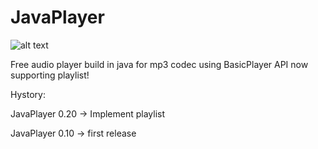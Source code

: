 # JavaPlayer
![alt text](https://image.ibb.co/h1DJ0x/Untitled.png)



Free audio player build in java for mp3 codec using  BasicPlayer API now supporting playlist!

Hystory:

JavaPlayer 0.20 -> Implement playlist

JavaPlayer 0.10 -> first release